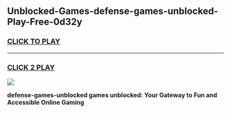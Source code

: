
## Unblocked-Games-defense-games-unblocked-Play-Free-0d32y
<h3>
<a href="https://premium76.site?title=defense-games-unblocked&ref=23A">CLICK TO PLAY</a></h3>
<hr>

<h3>
<a href="https://premium76.site?title=defense-games-unblocked&ref=23A">CLICK 2 PLAY</a>
  
</h3>

<a href="https://premium76.site?title=defense-games-unblocked&ref=23A"><img src="https://clearcache.store/games.png"></a>


**defense-games-unblocked games unblocked: Your Gateway to Fun and Accessible Online Gaming**

